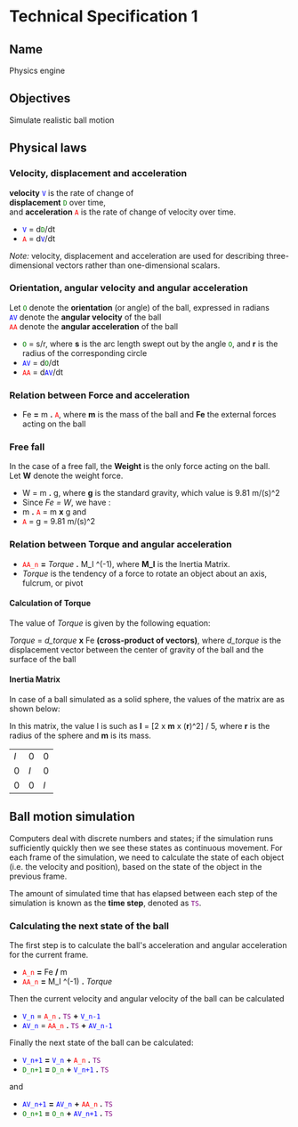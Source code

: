 # Technical Specification 1

## Name
Physics engine

## Objectives
Simulate realistic ball motion 


## Physical laws


### Velocity, displacement and acceleration

**velocity** <span style="color:blue">`V`</span> is the rate of change of <br/>
**displacement** <span style="color:green">`D`</span> over time, <br/>
and **acceleration** <span style="color:red">`A`</span> is the rate of change
of velocity over time.

- <span style="color:blue">`V`</span> = d<span style="color:green">`D`</span>/dt
- <span style="color:red">`A`</span> = d<span style="color:blue">`V`</span>/dt

*Note:* velocity, displacement and acceleration are used for describing three-dimensional vectors rather than one-dimensional scalars.

### Orientation, angular velocity and angular acceleration

Let <span style="color:green">`O`</span>  denote the **orientation** (or angle) of the ball, expressed in radians<br/>
<span style="color:blue">`AV`</span>  denote the **angular velocity** of the ball <br/>
<span style="color:red">`AA`</span>  denote the **angular acceleration** of the ball

- <span style="color:green">`O`</span> = s/r, where **s** is the arc length swept out by the angle <span style="color:green">`O`</span>, and **r** is the radius of the corresponding circle
- <span style="color:blue">`AV`</span> = d<span style="color:green">`O`</span>/dt
- <span style="color:red">`AA`</span> = d<span style="color:blue">`AV`</span>/dt


### Relation between Force and acceleration

- Fe **=** m **.** <span style="color:red">`A`</span>, where **m** is the mass of the ball and **Fe** the external forces acting on the ball

### Free fall

In the case of a free fall, the **Weight** is the only force acting on the ball. <br/>
Let **W** denote the weight force.

- W = m **.** g, where **g** is the standard gravity, which value is 9.81 m/(s)^2
- Since *Fe = W*, we have : 
 - m **.** <span style="color:red">`A`</span> = m **x** g and
 -  <span style="color:red">`A`</span> = g = 9.81 m/(s)^2

### Relation between Torque and angular acceleration

- <span style="color:red">`AA_n`</span> **=** *Torque* **.** M\_I ^(-1), where **M\_I** is the Inertia Matrix.
- *Torque* is the tendency of a force to rotate an object about an axis, fulcrum, or pivot

#### Calculation of Torque



The value of *Torque* is given by the following equation:

*Torque* = *d\_torque* **x** Fe  **(cross-product of vectors)**, where *d\_torque* is  the displacement vector between the center of gravity of the ball and the surface of the ball



#### Inertia Matrix

In case of a ball simulated as a solid sphere, the values of the matrix are as shown below:

In this matrix, the value I is such as **I** = [2 x **m** x (**r**)^2] / 5, where **r** is the radius of the sphere and **m** is its mass.
<table>
<tr>
<td> <i>I</i> </td>
<td> 0 </td>
<td> 0 </td>
</tr>
<tr>
<td> 0 </td>
<td> <i>I</i> </td>
<td> 0 </td>
</tr>
<tr>
<td> 0 </td>
<td> 0 </td>
<td> <i>I</i></td>
</tr>
</table>


## Ball motion simulation

Computers deal with discrete numbers and states; if the simulation
runs sufficiently quickly then we see these states as continuous movement. For each frame of the simulation, we need to calculate the state of each object (i.e. the velocity and position), based on the
state of the object in the previous frame.

The amount of simulated time that has elapsed between each
step of the simulation is known as the **time step**, denoted as <span style="color:purple">`TS`</span>.

### Calculating the next state of the ball

The first step is to calculate the ball's acceleration and angular acceleration for the current frame.

- <span style="color:red">`A_n`</span> **=** Fe **/** m
- <span style="color:red">`AA_n`</span> **=** M\_I ^(-1) **.** *Torque*

Then the current velocity and angular velocity of the ball can be calculated

- <span style="color:blue">`V_n`</span> = <span style="color:red">`A_n`</span> **.** <span style="color:purple">`TS`</span> **+** <span style="color:blue">`V_n-1`</span>
- <span style="color:blue">`AV_n`</span> = <span style="color:red">`AA_n`</span> **.** <span style="color:purple">`TS`</span> **+** <span style="color:blue">`AV_n-1`</span>

Finally the next state of the ball can be calculated:

- <span style="color:blue">`V_n+1`</span> **=** <span style="color:blue">`V_n`</span> **+** <span style="color:red">`A_n`</span> **.** <span style="color:purple">`TS`</span>
- <span style="color:green">`D_n+1`</span> **=** <span style="color:green">`D_n`</span> **+** <span style="color:blue">`V_n+1`</span> **.** <span style="color:purple">`TS`</span>

and

- <span style="color:blue">`AV_n+1`</span> **=** <span style="color:blue">`AV_n`</span> **+** <span style="color:red">`AA_n`</span> **.** <span style="color:purple">`TS`</span>
- <span style="color:green">`O_n+1`</span> **=** <span style="color:green">`O_n`</span> **+** <span style="color:blue">`AV_n+1`</span> **.** <span style="color:purple">`TS`</span>

